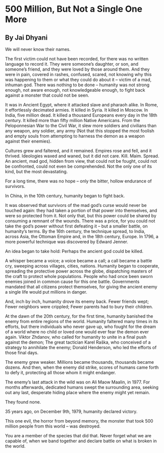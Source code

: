 # 500 Million, But Not a Single One More
## By Jai Dhyani

We will never know their names.

The first victim could not have been recorded, for there was no written language to record it. They were someone’s daughter, or son, and someone’s friend, and they were loved by those around them. And they were in pain, covered in rashes, confused, scared, not knowing why this was happening to them or what they could do about it – victim of a mad, inhuman god. There was nothing to be done – humanity was not strong enough, not aware enough, not knowledgeable enough, to fight back against a monster that could not be seen.

It was in Ancient Egypt, where it attacked slave and pharaoh alike. In Rome, it effortlessly decimated armies. It killed in Syria. It killed in Moscow.  In India, five million dead. It killed a thousand Europeans every day in the 18th century. It killed more than fifty million Native Americans. From the Peloponnesian War to the Civil War, it slew more soldiers and civilians than any weapon, any soldier, any army (Not that this stopped the most foolish and empty souls from attempting to harness the demon as a weapon against their enemies).

Cultures grew and faltered, and it remained. Empires rose and fell, and it thrived. Ideologies waxed and waned, but it did not care. Kill. Maim. Spread. An ancient, mad god, hidden from view, that could not be fought, could not be confronted, could not even be comprehended. Not the only one of its kind, but the most devastating.

For a long time, there was no hope – only the bitter, hollow endurance of survivors.

In China, in the 10th century, humanity began to fight back.

It was observed that survivors of the mad god’s curse would never be touched again: they had taken a portion of that power into themselves, and were so protected from it. Not only that, but this power could be shared by consuming a remnant of the wounds. There was a price, for you could not take the god’s power without first defeating it – but a smaller battle, on humanity’s terms. By the 16th century, the technique spread, to India, across Asia, the Ottoman Empire and, in the 18th century, Europe. In 1796, a more powerful technique was discovered by Edward Jenner.

An idea began to take hold: Perhaps the ancient god could be killed.

A whisper became a voice; a voice became a call; a call became a battle cry, sweeping across villages, cities, nations. Humanity began to cooperate, spreading the protective power across the globe, dispatching masters of the craft to protect whole populations. People who had once been sworn enemies joined in common cause for this one battle. Governments mandated that all citizens protect themselves, for giving the ancient enemy a single life would put millions in danger.

And, inch by inch, humanity drove its enemy back. Fewer friends wept; Fewer neighbors were crippled; Fewer parents had to bury their children.

At the dawn of the 20th century, for the first time, humanity banished the enemy from entire regions of the world. Humanity faltered many times in its efforts, but there individuals who never gave up, who fought for the dream of a world where no child or loved one would ever fear the demon ever again. Viktor Zhdanov, who called for humanity to unite in a final push against the demon; The great tactician Karel Raška, who conceived of a strategy to annihilate the enemy; Donald Henderson, who led the efforts of those final days.

The enemy grew weaker. Millions became thousands, thousands became dozens. And then, when the enemy did strike, scores of humans came forth to defy it, protecting all those whom it might endanger.

The enemy’s last attack in the wild was on Ali Maow Maalin, in 1977. For months afterwards, dedicated humans swept the surrounding area, seeking out any last, desperate hiding place where the enemy might yet remain.

They found none.

35 years ago, on December 9th, 1979, humanity declared victory.

This one evil, the horror from beyond memory, the monster that took 500 million people from this world – was destroyed.

You are a member of the species that did that. Never forget what we are capable of, when we band together and declare battle on what is broken in the world.
